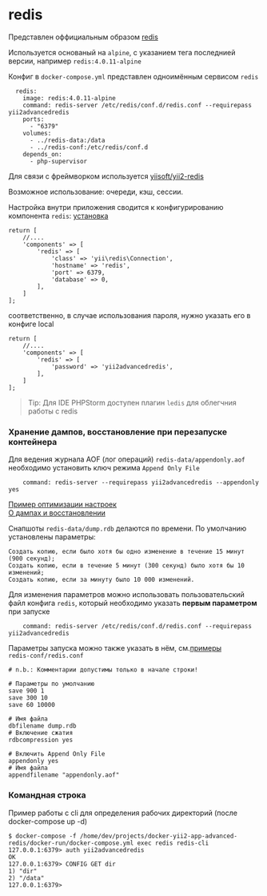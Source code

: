# redis

Представлен оффициальным образом [redis](https://hub.docker.com/_/redis/)

Используется основаный на `alpine`, с указанием тега последнией версии, например `redis:4.0.11-alpine`

Конфиг в `docker-compose.yml` представлен одноимённым сервисом `redis`
```
  redis:
    image: redis:4.0.11-alpine
    command: redis-server /etc/redis/conf.d/redis.conf --requirepass yii2advancedredis
    ports:
      - "6379"
    volumes:
      - ../redis-data:/data
      - ../redis-conf:/etc/redis/conf.d
    depends_on:
      - php-supervisor
```

Для связи с фреймворком используется [yiisoft/yii2-redis](https://github.com/yiisoft/yii2-redis)

Возможное использование: очереди, кэш, сессии.

Настройка внутри приложения сводится к конфигурированию компонента `redis`:
[установка](https://github.com/yiisoft/yii2-redis/blob/master/docs/guide/installation.md)
```
return [
    //....
    'components' => [
        'redis' => [
            'class' => 'yii\redis\Connection',
            'hostname' => 'redis',
            'port' => 6379,
            'database' => 0,
        ],
    ]
];
```
соответственно, в случае использования пароля, нужно указать его в конфиге local
```
return [
    //....
    'components' => [
        'redis' => [
            'password' => 'yii2advancedredis',
        ],
    ]
];
```

> Tip: Для IDE PHPStorm доступен плагин `ledis` для облегчния работы с redis

### Хранение дампов, восстановление при перезапуске контейнера
Для ведения журнала AOF (лог операций) `redis-data/appendonly.aof` необходимо установить ключ режима `Append Only File`
```
    command: redis-server --requirepass yii2advancedredis --appendonly yes
```
[Пример оптимизации настроек](https://ruhighload.com/post/%D0%9E%D0%BF%D1%82%D0%B8%D0%BC%D0%B8%D0%B7%D0%B0%D1%86%D0%B8%D1%8F+%D0%BD%D0%B0%D1%81%D1%82%D1%80%D0%BE%D0%B5%D0%BA+Redis)  
[О дампах и восстановлении](https://www.8host.com/blog/rezervnoe-kopirovanie-i-vosstanovlenie-dannyx-redis-v-ubuntu-14-04/) 

Снапшоты `redis-data/dump.rdb` делаются по времени. По умолчанию установлены параметры:

    Создать копию, если было хотя бы одно изменение в течение 15 минут (900 секунд);
    Создать копию, если в течение 5 минут (300 секунд) было хотя бы 10 изменений;
    Создать копию, если за минуту было 10 000 изменений.


Для изменения параметров можно использовать пользовательский файл конфига `redis`, который необходимо указать **первым параметром** при запуске
```
    command: redis-server /etc/redis/conf.d/redis.conf --requirepass yii2advancedredis
```

Параметры запуска можно также указать в нём, см.[примеры](https://redis.io/topics/config)  
`redis-conf/redis.conf`
```
# n.b.: Комментарии допустимы только в начале строки!

# Параметры по умолчанию
save 900 1
save 300 10
save 60 10000

# Имя файла
dbfilename dump.rdb
# Включение сжатия
rdbcompression yes

# Включить Append Only File
appendonly yes
# Имя файла
appendfilename "appendonly.aof"
```

### Командная строка

Пример работы с cli для определения рабочих директорий (после docker-compose up -d)
```
$ docker-compose -f /home/dev/projects/docker-yii2-app-advanced-redis/docker-run/docker-compose.yml exec redis redis-cli
127.0.0.1:6379> auth yii2advancedredis
OK
127.0.0.1:6379> CONFIG GET dir
1) "dir"
2) "/data"
127.0.0.1:6379> 
```